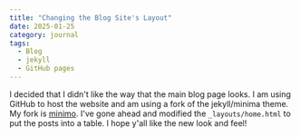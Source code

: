 ```yaml
---
title: "Changing the Blog Site's Layout"
date: 2025-01-25
category: journal
tags: 
  - Blog
  - jekyll
  - GitHub pages
---
```


I decided that I didn't like the way that the main blog page looks. I am using GitHub to host the website and am using a fork of the jekyll/minima theme. My fork is [minimo](https://github.com/nadimghaznavi/minimo). I've gone ahead and modified the `_layouts/home.html` to put the posts into a table. I hope y'all like the new look and feel!
